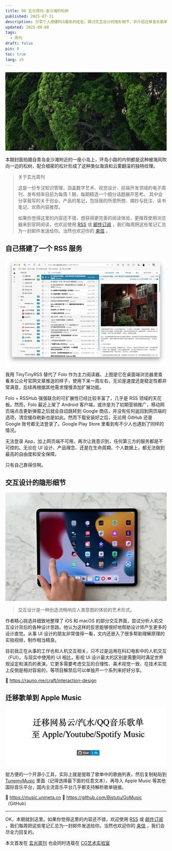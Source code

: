 ```yaml
---
title: 08 玄光周刊-金沙滩的松树
published: 2025-07-31
description: 分享个人搭建RSS服务的经验，探讨交互设计的隐形细节，并介绍迁移音乐歌单到Apple Music的实用工具。
updated: 2025-08-08
tags:
  - 周刊
draft: false
pin: 0
toc: true
lang: zh
---
```


![青岛金沙滩附近小岛上被海风吹向一边的松树](../_images/08%20玄光周刊-金沙滩的松树-1754597325224.webp)

本期封面拍摄自青岛金沙滩附近的一座小岛上，环岛小路的内侧都是这种被海风吹向一边的松树，配合细密的松针形成了这种类似海浪和云雾翻滚的独特纹理。

> 关于玄光周刊
>
> 这是一份专注知识管理，涵盖数字艺术、视觉设计、前端开发领域的电子周刊，发布频率目前为每周 1 期，每期精选一个细分话题展开思考。 其中会分享我写的关于创业、产品的笔记，包括我的所思所想、摘抄与批注、读书笔记、优质内容推荐。
>
> 如果你觉得这里的内容还不错，想获得更完善的阅读体验，更推荐使用浏览器来到官网阅读，也欢迎使用 [RSS](https://weekly.cgartlab.com/feed/atom) 或 [邮件订阅](https://weekly.cgartlab.com/) ，我们每周把这些笔记汇总为一封邮件发送给你。当然也欢迎你的 [来信](https://cgartlab.com/08-the-pine-trees-of-the-golden-beach/) 。

## 自己搭建了一个 RSS 服务

![TinyTinyRSS阅读器界面截图](../_images/08%20玄光周刊-金沙滩的松树-1754597334133.webp)

我用 TinyTinyRSS 替代了 Folo 作为主力阅读器。上图是它在桌面端浏览器里查看本公众号官网文章推送的样子，使用下来一周左右，无论是速度还是稳定性都非常满意，后续再根据其他需求慢慢添加扩展功能。

Folo + RSSHub 强强联合的可扩展性已经比较丰富了，几乎是 RSS 领域的天花板。然而，Folo 最近上架了 Android 客户端，或许是为了初期营销推广，移动网页端点击更新弹窗之后就会自动跳转到 Google 商店，并没有任何返回到网页端的选项，清空缓存刷新也是如此。然而下载安装好之后，无论用 GitHub 还是 Google 账号都无法登录了。Google Play Store 里看到有不少人也遇到了同样的情况。

无法登录 App，加上网页端不可用，再次让我意识到，任何第三方的服务都是不可控的。无论在 UI 设计、产品理念、还是在生命周期、个人数据上，都无法做到最高的自由度和安全保障。

只有自己靠得住啊。

## 交互设计的隐形细节

![iOS和macOS交互设计分析示意图](../_images/08%20玄光周刊-金沙滩的松树-1754597345226.webp)

> 交互设计是一种创造流畅响应人类意图的体验的艺术形式。

作者精心挑选并细致地整理了 iOS 和 macOS 的部分交互界面，尝试分析人机交互设计背后的各种设计思路。他认为这样的反思能够很好地帮助设计师产生更多的设计直觉。从事 UI 设计的朋友非常值得一看，文内还嵌入了很多帮助理解原理的实拍视频，制作相当精良。

目前我正在从事的工作也和人机交互相关，只不过是运用在科幻电影中的人机交互（FUI）。与现实中使用的 UI 相比，影视 UI 设计最大的区别是需要同时满足世界观设定和演员的表演，它更多需要考虑交互的合理性、美术视觉一致、在技术实现上反倒是相对容易的，等项目解禁后可以单独开一个系列来好好分享。

🔗 <https://rauno.me/craft/interaction-design>

## 迁移歌单到 Apple Music

![歌单迁移工具界面截图](../_images/08%20玄光周刊-金沙滩的松树-1754597354573.webp)

挺方便的一个开源小工具，实际上就是提取了歌单中的歌曲列表，然后复制粘贴到 [TunemyMusic](https://www.tunemymusic.com/zh-CN/transfer) 里面（记得选择最下面的任意文本），再导入 Apple Music 等其他国际音乐平台，国内主流音乐平台几乎都支持解析歌单链接。

🔗 <https://music.unmeta.cn>
🔗 <https://github.com/Bistutu/GoMusic> （GitHub）

---

OK，本期就到这里。如果你觉得这里的内容还不错，欢迎使用 [RSS](https://weekly.cgartlab.com/feed/atom) 或 [邮件订阅](https://weekly.cgartlab.com/) ，我们每周把这些笔记汇总为一封邮件发送给你。当然也欢迎你的 [来信](https://cgartlab.com/08-the-pine-trees-of-the-golden-beach/) ，我们会尽全力回复的。

本文首发在 [玄光周刊](https://weekly.cgartlab.com/) 也会同时连载在 [CG艺术实验室](https://cgartlab.com/)
